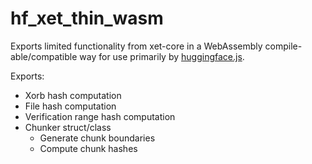 # hf_xet_thin_wasm

Exports limited functionality from xet-core in a WebAssembly compile-able/compatible way for use primarily by [huggingface.js](https://github.com/huggingface/huggingface.js).

Exports:

- Xorb hash computation
- File hash computation
- Verification range hash computation
- Chunker struct/class
  - Generate chunk boundaries
  - Compute chunk hashes
